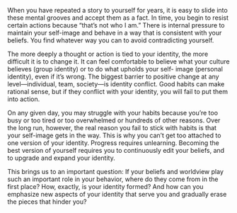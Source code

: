 When you have repeated a story to yourself for years, it is easy to
slide into these mental grooves and accept them as a fact. In time, you
begin to resist certain actions because “that’s not who I am.” There is
internal pressure to maintain your self-image and behave in a way that
is consistent with your beliefs. You find whatever way you can to avoid
contradicting yourself.

The more deeply a thought or action is tied to your identity, the
more difficult it is to change it. It can feel comfortable to believe what
your culture believes (group identity) or to do what upholds your self-
image (personal identity), even if it’s wrong. The biggest barrier to
positive change at any level—individual, team, society—is identity
conflict. Good habits can make rational sense, but if they conflict with
your identity, you will fail to put them into action.

On any given day, you may struggle with your habits because you’re
too busy or too tired or too overwhelmed or hundreds of other
reasons. Over the long run, however, the real reason you fail to stick
with habits is that your self-image gets in the way. This is why you
can’t get too attached to one version of your identity. Progress requires
unlearning. Becoming the best version of yourself requires you to
continuously edit your beliefs, and to upgrade and expand your
identity.

This brings us to an important question: If your beliefs and
worldview play such an important role in your behavior, where do they
come from in the first place? How, exactly, is your identity formed?
And how can you emphasize new aspects of your identity that serve
you and gradually erase the pieces that hinder you?
